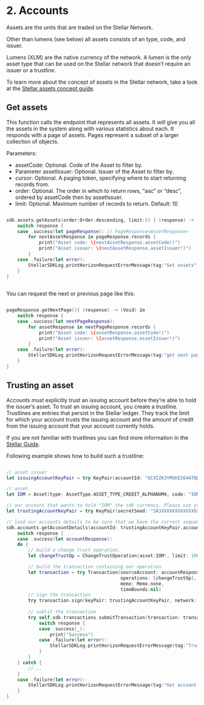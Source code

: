 # 2. Accounts


Assets are the units that are traded on the Stellar Network.

Other than lumens (see below) all assets consists of an type, code, and issuer.

Lumens (XLM) are the native currency of the network. A lumen is the only asset type that can be used on the Stellar network that doesn’t require an issuer or a trustline.

To learn more about the concept of assets in the Stellar network, take a look at the [Stellar assets concept guide](https://www.stellar.org/developers/guides/concepts/assets.html).

## Get assets

This function calls the endpoint that represents all assets. It will give you all the assets in the system along with various statistics about each. It responds with a page of assets. Pages represent a subset of a larger collection of objects. 

Parameters:
 - assetCode: Optional. Code of the Asset to filter by.
 - Parameter assetIssuer: Optional. Issuer of the Asset to filter by.
 - cursor: Optional. A paging token, specifying where to start returning records from.
 - order: Optional. The order in which to return rows, “asc” or “desc”, ordered by assetCode then by assetIssuer.
 - limit: Optional. Maximum number of records to return. Default: 10
 
 
```swift

sdk.assets.getAssets(order:Order.descending, limit:5) { (response) -> (Void) in
    switch response {
    case .success(let pageResponse): // PageResponse<AssetResponse>
        for nextAssetResponse in pageResponse.records {
            print("Asset code: \(nextAssetResponse.assetCode!)")
            print("Asset issuer: \(nextAssetResponse.assetIssuer!)")
        }
    case .failure(let error):
        StellarSDKLog.printHorizonRequestErrorMessage(tag:"Get assets", horizonRequestError: error)
    }
}
 
```

You can request the next or previous page like this:

```swift

pageResponse.getNextPage(){ (response) -> (Void) in
    switch response {
    case .success(let nextPageResponse):
        for assetResponse in nextPageResponse.records {
            print("Asset code: \(assetResponse.assetCode!)")
            print("Asset issuer: \(assetResponse.assetIssuer!)")
        }
    case .failure(let error):
        StellarSDKLog.printHorizonRequestErrorMessage(tag:"get next page", horizonRequestError: error)
    }
}

```


## Trusting an asset

Accounts must explicitly trust an issuing account before they’re able to hold the issuer’s asset. To trust an issuing account, you create a trustline. Trustlines are entries that persist in the Stellar ledger. They track the limit for which your account trusts the issuing account and the amount of credit from the issuing account that your account currently holds.

If you are not familiar with trustlines you can find more information in the [Stellar Guide](https://www.stellar.org/developers/guides/concepts/assets.html#trustlines).

Following example shows how to build such a trustline:


```swift

// asset issuer
let issuingAccountKeyPair = try KeyPair(accountId: "GCXIZK3YMSKES64ATQWMQN5CX73EWHRHUSEZXIMHP5GYHXL5LNGCOGXU")

// asset
let IOM = Asset(type: AssetType.ASSET_TYPE_CREDIT_ALPHANUM4, code: "IOM", issuer: issuingAccountKeyPair)

// our account that wants to hold "IOM" the sdk currency. Please use your own account.          
let trustingAccountKeyPair = try KeyPair(secretSeed: "SA3XXXXXXXXXXXXXXXXXXXXXXXXXXXXXXXXXXXXXXXXXXXXXUM2YJ")

// load our accounts details to be sure that we have the current sequence number.
sdk.accounts.getAccountDetails(accountId: trustingAccountKeyPair.accountId) { (response) -> (Void) in
    switch response {
    case .success(let accountResponse):
    do {
        // build a change trust operation.
        let changeTrustOp = ChangeTrustOperation(asset:IOM!, limit: 100000000)

        // build the transaction containing our operation
        let transaction = try Transaction(sourceAccount: accountResponse,
                                          operations: [changeTrustOp],
                                          memo: Memo.none,
                                          timeBounds:nil)
		// sign the transaction                        
        try transaction.sign(keyPair: trustingAccountKeyPair, network: Network.testnet)
        
        // sublit the transaction
        try self.sdk.transactions.submitTransaction(transaction: transaction) { (response) -> (Void) in
            switch response {
            case .success(_):
                print("Success")
            case .failure(let error):
                StellarSDKLog.printHorizonRequestErrorMessage(tag:"Trust error", horizonRequestError:error)
            }
        }
    } catch {
        //...
    }
    case .failure(let error):
        StellarSDKLog.printHorizonRequestErrorMessage(tag:"Get account error", horizonRequestError:error)
    }
}

```